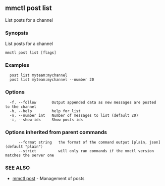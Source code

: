## mmctl post list

List posts for a channel

### Synopsis

List posts for a channel

```
mmctl post list [flags]
```

### Examples

```
  post list myteam:mychannel
  post list myteam:mychannel --number 20
```

### Options

```
  -f, --follow       Output appended data as new messages are posted to the channel
  -h, --help         help for list
  -n, --number int   Number of messages to list (default 20)
  -i, --show-ids     Show posts ids
```

### Options inherited from parent commands

```
      --format string   the format of the command output [plain, json] (default "plain")
      --strict          will only run commands if the mmctl version matches the server one
```

### SEE ALSO

* [mmctl post](mmctl_post.md)	 - Management of posts

